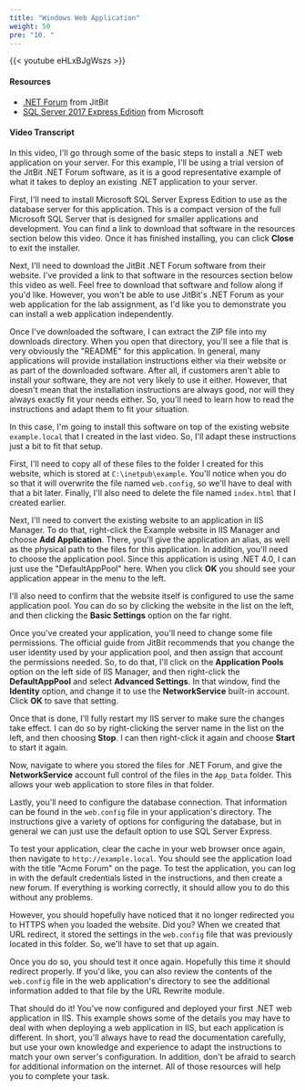 ```yaml
---
title: "Windows Web Application"
weight: 50
pre: "10. "
---
```


{{< youtube eHLxBJgWszs >}}

#### Resources

* [.NET Forum](https://www.jitbit.com/asp-net-forum/) from JitBit
* [SQL Server 2017 Express Edition](https://www.microsoft.com/en-us/sql-server/sql-server-editions-express) from Microsoft

#### Video Transcript

In this video, I'll go through some of the basic steps to install a .NET web application on your server. For this example, I'll be using a trial version of the JitBit .NET Forum software, as it is a good representative example of what it takes to deploy an existing .NET application to your server.

First, I'll need to install Microsoft SQL Server Express Edition to use as the database server for this application. This is a compact version of the full Microsoft SQL Server that is designed for smaller applications and development. You can find a link to download that software in the resources section below this video. Once it has finished installing, you can click **Close** to exit the installer.

Next, I'll need to download the JitBit .NET Forum software from their website. I've provided a link to that software in the resources section below this video as well. Feel free to download that software and follow along if you'd like. However, you won't be able to use JitBit's .NET Forum as your web application for the lab assignment, as I'd like you to demonstrate you can install a web application independently.  

Once I've downloaded the software, I can extract the ZIP file into my downloads directory. When you open that directory, you'll see a file that is very obviously the "README" for this application. In general, many applications will provide installation instructions either via their website or as part of the downloaded software. After all, if customers aren't able to install your software, they are not very likely to use it either. However, that doesn't mean that the installation instructions are always good, nor will they always exactly fit your needs either. So, you'll need to learn how to read the instructions and adapt them to fit your situation.

In this case, I'm going to install this software on top of the existing website `example.local` that I created in the last video. So, I'll adapt these instructions just a bit to fit that setup.

First, I'll need to copy all of these files to the folder I created for this website, which is stored at `C:\inetpub\example`. You'll notice when you do so that it will overwrite the file named `web.config`, so we'll have to deal with that a bit later. Finally, I'll also need to delete the file named `index.html` that I created earlier.

Next, I'll need to convert the existing website to an application in IIS Manager. To do that, right-click the Example website in IIS Manager and choose **Add Application**. There, you'll give the application an alias, as well as the physical path to the files for this application. In addition, you'll need to choose the application pool. Since this application is using .NET 4.0, I can just use the "DefaultAppPool" here. When you click **OK** you should see your application appear in the menu to the left.

I'll also need to confirm that the website itself is configured to use the same application pool. You can do so by clicking the website in the list on the left, and then clicking the **Basic Settings** option on the far right.

Once you've created your application, you'll need to change some file permissions. The official guide from JitBit recommends that you change the user identity used by your application pool, and then assign that account the permissions needed. So, to do that, I'll click on the **Application Pools** option on the left side of IIS Manager, and then right-click the **DefaultAppPool** and select **Advanced Settings**. In that window, find the **Identity** option, and change it to use the **NetworkService** built-in account. Click **OK** to save that setting.

Once that is done, I'll fully restart my IIS server to make sure the changes take effect. I can do so by right-clicking the server name in the list on the left, and then choosing **Stop**. I can then right-click it again and choose **Start** to start it again.

Now, navigate to where you stored the files for .NET Forum, and give the **NetworkService** account full control of the files in the `App_Data` folder. This allows your web application to store files in that folder.

Lastly, you'll need to configure the database connection. That information can be found in the `web.config` file in your application's directory. The instructions give a variety of options for configuring the database, but in general we can just use the default option to use SQL Server Express.

To test your application, clear the cache in your web browser once again, then navigate to `http://example.local`. You should see the application load with the title "Acme Forum" on the page. To test the application, you can log in with the default credentials listed in the instructions, and then create a new forum. If everything is working correctly, it should allow you to do this without any problems.

However, you should hopefully have noticed that it no longer redirected you to HTTPS when you loaded the website. Did you? When we created that URL redirect, it stored the settings in the `web.config` file that was previously located in this folder. So, we'll have to set that up again.

Once you do so, you should test it once again. Hopefully this time it should redirect properly. If you'd like, you can also review the contents of the `web.config` file in the web application's directory to see the additional information added to that file by the URL Rewrite module.

That should do it! You've now configured and deployed your first .NET web application in IIS. This example shows some of the details you may have to deal with when deploying a web application in IIS, but each application is different. In short, you'll always have to read the documentation carefully, but use your own knowledge and experience to adapt the instructions to match your own server's configuration. In addition, don't be afraid to search for additional information on the internet. All of those resources will help you to complete your task.

